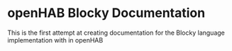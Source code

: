 # openHAB Blocky Documentation
This is the first attempt at creating documentation for the Blocky language implementation with in openHAB

